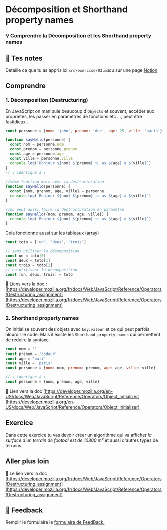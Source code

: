 # Décomposition et Shorthand property names

### 💡 Comprendre la Décomposition et les Shorthand property names

## 📝 Tes notes

Detaille ce que tu as appris ici
`src/exercise/03.md`ou sur une page [Notion](https://go.mikecodeur.com/course-notes-template)

## Comprendre

### 1. Décomposition (Destructuring)

En JavaScript on manipule beaucoup d'`Objects` et souvent, accéder aux
propriétés, les passer en paramètres de fonctions etc ..., peut être fastidieux
.

```jsx
const personne = {nom: 'john', prenom: 'doe', age: 25, ville: 'paris'}

function sayHello(personne) {
  const nom = personne.nom
  const prenom = personne.prenom
  const age = personne.age
  const ville = personne.ville
  console.log(`Bonjour ${nom} ${prenom} tu as ${age} à ${ville}`)
}
// ↓ identique à ↓

//même fonction mais avec la destructuration
function sayHello(personne) {
  const {nom, prenom, age, ville} = personne
  console.log(`Bonjour ${nom} ${prenom} tu as ${age} à ${ville}`)
}

//on peut aussi faire la destructuration en paramètre
function sayHello({nom, prenom, age, ville}) {
  console.log(`Bonjour ${nom} ${prenom} tu as ${age} à ${ville}`)
}
```

Cela fonctionne aussi sur les tableaux (array)

```jsx
const toto = ['un', 'deux', 'trois']

// sans utiliser la décomposition
const un = toto[0]
const deux = toto[1]
const trois = toto[2]
// en utilisant la décomposition
const [un, deux, trois] = toto
```

📑 Liens vers la doc :
[https://developer.mozilla.org/fr/docs/Web/JavaScript/Reference/Operators/Destructuring_assignment](https://developer.mozilla.org/fr/docs/Web/JavaScript/Reference/Operators/Destructuring_assignment)

### 2. Shorthand property names

On initialise souvent des objets avec `key:valeur` et ce qui peut parfois
alourdir le code. Mais il existe les `Shorthand property names` qui permettent
de réduire la syntaxe.

```jsx
const nom = ''
const prenom = 'codeur'
const age = 'bali'
const ville = 'paris'
const personne = {nom: nom, prenom: prenom, age: age, ville: ville}

// ↓ identique à ↓
const personne = {nom, prenom, age, ville}
```

📑 Lien vers la doc
[https://developer.mozilla.org/en-US/docs/Web/JavaScript/Reference/Operators/Object_initializer](https://developer.mozilla.org/en-US/docs/Web/JavaScript/Reference/Operators/Object_initializer)

## Exercice

Dans cette exercice tu vas devoir créer un algorithme qui va afficher _la
surface d’un terrain de footbal est de 10800 m²_ et aussi d'autres types de
terrains.

## Aller plus loin

📑 Le lien vers la doc
[https://developer.mozilla.org/fr/docs/Web/JavaScript/Reference/Operators/Destructuring_assignment](https://developer.mozilla.org/fr/docs/Web/JavaScript/Reference/Operators/Destructuring_assignment)

## 🐜 Feedback

Remplir le formulaire le
[formulaire de FeedBack.](https://go.mikecodeur.com/cours-react-avis?entry.1430994900=React%20Prérequis%20JavaScript&entry.533578441=03%20Décomposition%20et%20Shorthand%20property%20names)

